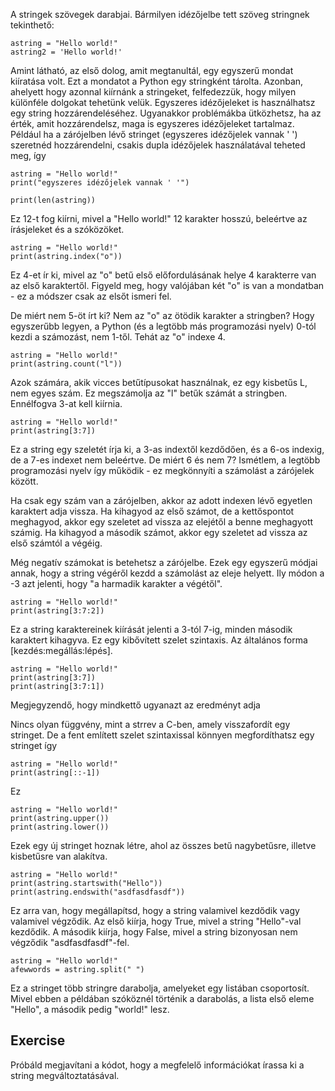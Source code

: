A stringek szövegek darabjai. Bármilyen idézőjelbe tett szöveg stringnek tekinthető:

    astring = "Hello world!"
    astring2 = 'Hello world!'

Amint látható, az első dolog, amit megtanultál, egy egyszerű mondat kiíratása volt. Ezt a mondatot a Python egy stringként tárolta. Azonban, ahelyett hogy azonnal kiírnánk a stringeket, felfedezzük, hogy milyen különféle dolgokat tehetünk velük.
Egyszeres idézőjeleket is használhatsz egy string hozzárendeléséhez. Ugyanakkor problémákba ütközhetsz, ha az érték, amit hozzárendelsz, maga is egyszeres idézőjeleket tartalmaz. Például ha a zárójelben lévő stringet (egyszeres idézőjelek vannak ' ') szeretnéd hozzárendelni, csakis dupla idézőjelek használatával teheted meg, így

    astring = "Hello world!"
    print("egyszeres idézőjelek vannak ' '")

    print(len(astring))

Ez 12-t fog kiírni, mivel a "Hello world!" 12 karakter hosszú, beleértve az írásjeleket és a szóközöket.

    astring = "Hello world!"
    print(astring.index("o"))

Ez 4-et ír ki, mivel az "o" betű első előfordulásának helye 4 karakterre van az első karaktertől. Figyeld meg, hogy valójában két "o" is van a mondatban - ez a módszer csak az elsőt ismeri fel.

De miért nem 5-öt írt ki? Nem az "o" az ötödik karakter a stringben? Hogy egyszerűbb legyen, a Python (és a legtöbb más programozási nyelv) 0-tól kezdi a számozást, nem 1-től. Tehát az "o" indexe 4.

    astring = "Hello world!"
    print(astring.count("l"))

Azok számára, akik vicces betűtípusokat használnak, ez egy kisbetűs L, nem egyes szám. Ez megszámolja az "l" betűk számát a stringben. Ennélfogva 3-at kell kiírnia.

    astring = "Hello world!"
    print(astring[3:7])

Ez a string egy szeletét írja ki, a 3-as indextől kezdődően, és a 6-os indexig, de a 7-es indexet nem beleértve. De miért 6 és nem 7? Ismétlem, a legtöbb programozási nyelv így működik - ez megkönnyíti a számolást a zárójelek között.

Ha csak egy szám van a zárójelben, akkor az adott indexen lévő egyetlen karaktert adja vissza. Ha kihagyod az első számot, de a kettőspontot meghagyod, akkor egy szeletet ad vissza az elejétől a benne meghagyott számig. Ha kihagyod a második számot, akkor egy szeletet ad vissza az első számtól a végéig.

Még negatív számokat is betehetsz a zárójelbe. Ezek egy egyszerű módjai annak, hogy a string végéről kezdd a számolást az eleje helyett. Ily módon a -3 azt jelenti, hogy "a harmadik karakter a végétől".

    astring = "Hello world!"
    print(astring[3:7:2])

Ez a string karaktereinek kiírását jelenti a 3-tól 7-ig, minden második karaktert kihagyva. Ez egy kibővített szelet szintaxis. Az általános forma [kezdés:megállás:lépés].

    astring = "Hello world!"
    print(astring[3:7])
    print(astring[3:7:1])

Megjegyzendő, hogy mindkettő ugyanazt az eredményt adja

Nincs olyan függvény, mint a strrev a C-ben, amely visszafordít egy stringet. De a fent említett szelet szintaxissal könnyen megfordíthatsz egy stringet így

    astring = "Hello world!"
    print(astring[::-1])

Ez

    astring = "Hello world!"
    print(astring.upper())
    print(astring.lower())

Ezek egy új stringet hoznak létre, ahol az összes betű nagybetűsre, illetve kisbetűsre van alakítva.

    astring = "Hello world!"
    print(astring.startswith("Hello"))
    print(astring.endswith("asdfasdfasdf"))

Ez arra van, hogy megállapítsd, hogy a string valamivel kezdődik vagy valamivel végződik. Az első kiírja, hogy True, mivel a string "Hello"-val kezdődik. A második kiírja, hogy False, mivel a string bizonyosan nem végződik "asdfasdfasdf"-fel.

    astring = "Hello world!"
    afewwords = astring.split(" ")

Ez a stringet több stringre darabolja, amelyeket egy listában csoportosít. Mivel ebben a példában szóköznél történik a darabolás, a lista első eleme "Hello", a második pedig "world!" lesz.

Exercise
--------

Próbáld megjavítani a kódot, hogy a megfelelő információkat írassa ki a string megváltoztatásával.